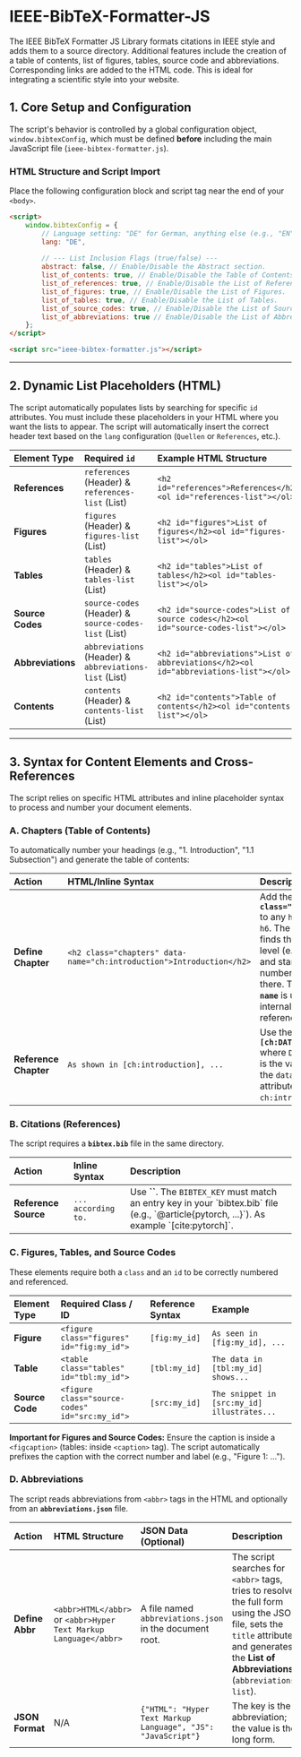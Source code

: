 # IEEE-BibTeX-Formatter-JS
The IEEE BibTeX Formatter JS Library formats citations in IEEE style and adds them to a source directory. Additional features include the creation of a table of contents, list of figures, tables, source code and abbreviations. Corresponding links are added to the HTML code. This is ideal for integrating a scientific style into your website.

## 1\. Core Setup and Configuration

The script's behavior is controlled by a global configuration object, `window.bibtexConfig`, which must be defined **before** including the main JavaScript file (`ieee-bibtex-formatter.js`).

### HTML Structure and Script Import

Place the following configuration block and script tag near the end of your `<body>`.

```html
<script>
    window.bibtexConfig = {
        // Language setting: "DE" for German, anything else (e.g., "EN") for English.
        lang: "DE",
        
        // --- List Inclusion Flags (true/false) ---
        abstract: false, // Enable/Disable the Abstract section.
        list_of_contents: true, // Enable/Disable the Table of Contents.
        list_of_references: true, // Enable/Disable the List of References (Sources).
        list_of_figures: true, // Enable/Disable the List of Figures.
        list_of_tables: true, // Enable/Disable the List of Tables.
        list_of_source_codes: true, // Enable/Disable the List of Source Codes.
        list_of_abbreviations: true // Enable/Disable the List of Abbreviations (requires abbreviations.json).
    };
</script>

<script src="ieee-bibtex-formatter.js"></script>
```

-----

## 2\. Dynamic List Placeholders (HTML)

The script automatically populates lists by searching for specific `id` attributes. You must include these placeholders in your HTML where you want the lists to appear. The script will automatically insert the correct header text based on the `lang` configuration (`Quellen` or `References`, etc.).

| Element Type      | Required `id`                                          | Example HTML Structure                                                               |
| :---------------- | :----------------------------------------------------- | :----------------------------------------------------------------------------------- |
| **References**    | `references` (Header) & `references-list` (List)       | `<h2 id="references">References</h2><ol id="references-list"></ol>`                     |
| **Figures**       | `figures` (Header) & `figures-list` (List)             | `<h2 id="figures">List of figures</h2><ol id="figures-list"></ol>`             |
| **Tables**        | `tables` (Header) & `tables-list` (List)               | `<h2 id="tables">List of tables</h2><ol id="tables-list"></ol>`                 |
| **Source Codes**  | `source-codes` (Header) & `source-codes-list` (List)   | `<h2 id="source-codes">List of source codes</h2><ol id="source-codes-list"></ol>`    |
| **Abbreviations** | `abbreviations` (Header) & `abbreviations-list` (List) | `<h2 id="abbreviations">List of abbreviations</h2><ol id="abbreviations-list"></ol>` |
| **Contents**      | `contents` (Header) & `contents-list` (List)           | `<h2 id="contents">Table of contents</h2><ol id="contents-list"></ol>`              |

-----

## 3\. Syntax for Content Elements and Cross-References

The script relies on specific HTML attributes and inline placeholder syntax to process and number your document elements.

### A. Chapters (Table of Contents)

To automatically number your headings (e.g., "1. Introduction", "1.1 Subsection") and generate the table of contents:

| Action                | HTML/Inline Syntax                                                   | Description                                                                                                                                                                                           |
| :-------------------- | :------------------------------------------------------------------- | :---------------------------------------------------------------------------------------------------------------------------------------------------------------------------------------------------- |
| **Define Chapter**    | `<h2 class="chapters" data-name="ch:introduction">Introduction</h2>` | Add the **`class="chapters"`** to any `h1` through `h6`. The script finds the highest level (e.g., `h2`) and starts numbering from there. The **`data-name`** is used for internal cross-referencing. |
| **Reference Chapter** | `As shown in [ch:introduction], ...`                                 | Use the syntax **`[ch:DATA_NAME]`** where `DATA_NAME` is the value from the `data-name` attribute (e.g., `ch:introduction`).                                                                          |

### B. Citations (References)

The script requires a **`bibtex.bib`** file in the same directory.

| Action               | Inline Syntax       | Description                                                                                                            |
| :------------------- | :------------------ | :--------------------------------------------------------------------------------------------------------------------- |
| **Reference Source** | `... according to.` | Use **\`\`**. The `BIBTEX_KEY` must match an entry key in your \`bibtex.bib\` file (e.g., \`@article{pytorch, ...}\`). As example \`[cite:pytorch]\`. |

### C. Figures, Tables, and Source Codes

These elements require both a `class` and an `id` to be correctly numbered and referenced.

| Element Type    | Required Class / ID                            | Reference Syntax | Example                                      |
| :-------------- | :--------------------------------------------- | :--------------- | :------------------------------------------- |
| **Figure**      | `<figure class="figures" id="fig:my_id">`      | `[fig:my_id]`    | `As seen in [fig:my_id], ...`             |
| **Table**       | `<table class="tables" id="tbl:my_id">`        | `[tbl:my_id]`    | `The data in [tbl:my_id] shows...`   |
| **Source Code** | `<figure class="source-codes" id="src:my_id">` | `[src:my_id]`    | `The snippet in [src:my_id] illustrates...` |

**Important for Figures and Source Codes:** Ensure the caption is inside a `<figcaption>` (tables: inside `<caption>` tag). The script automatically prefixes the caption with the correct number and label (e.g., "Figure 1: ...").

### D. Abbreviations

The script reads abbreviations from `<abbr>` tags in the HTML and optionally from an **`abbreviations.json`** file.

| Action          | HTML Structure                                             | JSON Data (Optional)                                    | Description                                                                                                                                                                                |
| :-------------- | :--------------------------------------------------------- | :------------------------------------------------------ | :----------------------------------------------------------------------------------------------------------------------------------------------------------------------------------------- |
| **Define Abbr** | `<abbr>HTML</abbr>` or `<abbr>Hyper Text Markup Language</abbr>` | A file named `abbreviations.json` in the document root. | The script searches for `<abbr>` tags, tries to resolve the full form using the JSON file, sets the `title` attribute, and generates the **List of Abbreviations** (`abbreviations-list`). |
| **JSON Format** | N/A                                                        | `{"HTML": "Hyper Text Markup Language", "JS": "JavaScript"}`  | The key is the abbreviation; the value is the long form.                                                                                                                                   |
